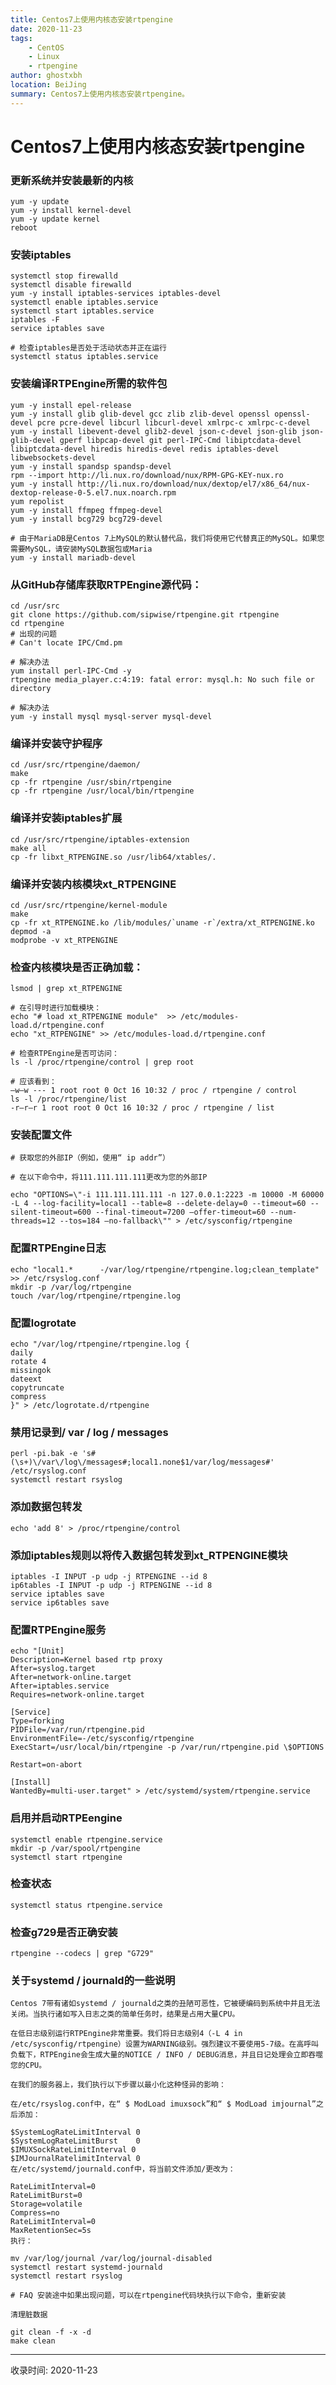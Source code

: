 ```yaml
---
title: Centos7上使用内核态安装rtpengine
date: 2020-11-23
tags:
    - CentOS
    - Linux
    - rtpengine
author: ghostxbh
location: BeiJing
summary: Centos7上使用内核态安装rtpengine。
---
```

# Centos7上使用内核态安装rtpengine

### 更新系统并安装最新的内核
```shell script
yum -y update
yum -y install kernel-devel
yum -y update kernel
reboot
```

### 安装iptables
```shell script
systemctl stop firewalld
systemctl disable firewalld
yum -y install iptables-services iptables-devel
systemctl enable iptables.service
systemctl start iptables.service
iptables -F
service iptables save

# 检查iptables是否处于活动状态并正在运行
systemctl status iptables.service
```

### 安装编译RTPEngine所需的软件包
```shell script
yum -y install epel-release
yum -y install glib glib-devel gcc zlib zlib-devel openssl openssl-devel pcre pcre-devel libcurl libcurl-devel xmlrpc-c xmlrpc-c-devel
yum -y install libevent-devel glib2-devel json-c-devel json-glib json-glib-devel gperf libpcap-devel git perl-IPC-Cmd libiptcdata-devel libiptcdata-devel hiredis hiredis-devel redis iptables-devel libwebsockets-devel
yum -y install spandsp spandsp-devel
rpm --import http://li.nux.ro/download/nux/RPM-GPG-KEY-nux.ro
yum -y install http://li.nux.ro/download/nux/dextop/el7/x86_64/nux-dextop-release-0-5.el7.nux.noarch.rpm
yum repolist
yum -y install ffmpeg ffmpeg-devel
yum -y install bcg729 bcg729-devel

# 由于MariaDB是Centos 7上MySQL的默认替代品，我们将使用它代替真正的MySQL。如果您需要MySQL，请安装MySQL数据包或Maria
yum -y install mariadb-devel
```

### 从GitHub存储库获取RTPEngine源代码：
```shell script
cd /usr/src
git clone https://github.com/sipwise/rtpengine.git rtpengine
cd rtpengine
# 出现的问题
# Can't locate IPC/Cmd.pm 

# 解决办法
yum install perl-IPC-Cmd -y
rtpengine media_player.c:4:19: fatal error: mysql.h: No such file or directory

# 解决办法
yum -y install mysql mysql-server mysql-devel
```

### 编译并安装守护程序
```shell script
cd /usr/src/rtpengine/daemon/
make
cp -fr rtpengine /usr/sbin/rtpengine
cp -fr rtpengine /usr/local/bin/rtpengine
```

### 编译并安装iptables扩展
```shell script
cd /usr/src/rtpengine/iptables-extension
make all
cp -fr libxt_RTPENGINE.so /usr/lib64/xtables/.
```

### 编译并安装内核模块xt_RTPENGINE
```shell script
cd /usr/src/rtpengine/kernel-module
make
cp -fr xt_RTPENGINE.ko /lib/modules/`uname -r`/extra/xt_RTPENGINE.ko
depmod -a
modprobe -v xt_RTPENGINE
```

### 检查内核模块是否正确加载：
```shell script
lsmod | grep xt_RTPENGINE

# 在引导时进行加载模块：
echo "# load xt_RTPENGINE module"  >> /etc/modules-load.d/rtpengine.conf
echo "xt_RTPENGINE" >> /etc/modules-load.d/rtpengine.conf

# 检查RTPEngine是否可访问：
ls -l /proc/rtpengine/control | grep root

# 应该看到：
–w–w --- 1 root root 0 Oct 16 10:32 / proc / rtpengine / control
ls -l /proc/rtpengine/list
-r–r–r 1 root root 0 Oct 16 10:32 / proc / rtpengine / list
```

### 安装配置文件
```shell script
# 获取您的外部IP（例如，使用“ ip addr”）

# 在以下命令中，将111.111.111.111更改为您的外部IP

echo "OPTIONS=\"-i 111.111.111.111 -n 127.0.0.1:2223 -m 10000 -M 60000 -L 4 --log-facility=local1 --table=8 --delete-delay=0 --timeout=60 --silent-timeout=600 --final-timeout=7200 –offer-timeout=60 --num-threads=12 --tos=184 –no-fallback\"" > /etc/sysconfig/rtpengine

```

### 配置RTPEngine日志
```shell script
echo "local1.*      -/var/log/rtpengine/rtpengine.log;clean_template" >> /etc/rsyslog.conf
mkdir -p /var/log/rtpengine
touch /var/log/rtpengine/rtpengine.log
```

### 配置logrotate
```shell script
echo "/var/log/rtpengine/rtpengine.log {
daily
rotate 4
missingok
dateext
copytruncate
compress
}" > /etc/logrotate.d/rtpengine
```

### 禁用记录到/ var / log / messages
```shell script
perl -pi.bak -e 's#(\s+)\/var\/log\/messages#;local1.none$1/var/log/messages#' /etc/rsyslog.conf
systemctl restart rsyslog
```


### 添加数据包转发
```shell script
echo 'add 8' > /proc/rtpengine/control

```
### 添加iptables规则以将传入数据包转发到xt_RTPENGINE模块
```shell script
iptables -I INPUT -p udp -j RTPENGINE --id 8
ip6tables -I INPUT -p udp -j RTPENGINE --id 8
service iptables save
service ip6tables save
```

### 配置RTPEngine服务
```shell script
echo "[Unit]
Description=Kernel based rtp proxy
After=syslog.target
After=network-online.target
After=iptables.service
Requires=network-online.target

[Service]
Type=forking
PIDFile=/var/run/rtpengine.pid
EnvironmentFile=-/etc/sysconfig/rtpengine
ExecStart=/usr/local/bin/rtpengine -p /var/run/rtpengine.pid \$OPTIONS

Restart=on-abort

[Install]
WantedBy=multi-user.target" > /etc/systemd/system/rtpengine.service

```
### 启用并启动RTPEengine
```shell script
systemctl enable rtpengine.service
mkdir -p /var/spool/rtpengine
systemctl start rtpengine
```

### 检查状态
```shell script
systemctl status rtpengine.service
```

### 检查g729是否正确安装
```shell script
rtpengine --codecs | grep "G729"
```

### 关于systemd / journald的一些说明
```
Centos 7带有诸如systemd / journald之类的丑陋可恶性，它被硬编码到系统中并且无法关闭。当执行诸如写入日志之类的简单任务时，结果是占用大量CPU。

在低日志级别运行RTPEngine非常重要。我们将日志级别4（-L 4 in /etc/sysconfig/rtpengine）设置为WARNING级别。强烈建议不要使用5-7级。在高呼叫负载下，RTPEngine会生成大量的NOTICE / INFO / DEBUG消息，并且日记处理会立即吞噬您的CPU。

在我们的服务器上，我们执行以下步骤以最小化这种怪异的影响：

在/etc/rsyslog.conf中，在“ $ ModLoad imuxsock”和“ $ ModLoad imjournal”之后添加：

$SystemLogRateLimitInterval 0
$SystemLogRateLimitBurst    0
$IMUXSockRateLimitInterval 0
$IMJournalRatelimitInterval 0
在/etc/systemd/journald.conf中，将当前文件添加/更改为：

RateLimitInterval=0
RateLimitBurst=0
Storage=volatile
Compress=no
RateLimitInterval=0
MaxRetentionSec=5s
执行：

mv /var/log/journal /var/log/journal-disabled
systemctl restart systemd-journald
systemctl restart rsyslog

# FAQ 安装途中如果出现问题，可以在rtpengine代码块执行以下命令，重新安装

清理脏数据

git clean -f -x -d
make clean
```

---
收录时间: 2020-11-23

<Vssue :title="$title" />
